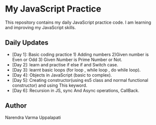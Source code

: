 # My JavaScript Practice

This repository contains my daily JavaScript practice code. I am learning and improving my JavaScript skills.

## Daily Updates

- [Day 1]: Basic coding practice 1) Adding numbers 2)Given number is Even or Odd 3) Given Number is Prime Number or Not.
- [Day 2]: learn and practise if else if and Switch case.
- [Day 3]: learnt basic loops (for loop , while loop , do while loop).
- [Day 4]: Objects in JavaScript (basic to complex).
- [Day 5]: Creating constructor(using es5 class and normal functional constructor) and using This keyword.
- [Day 6]: Recursion in JS, sync And Async operations, CallBack.
## Author
Narendra Varma Uppalapati
